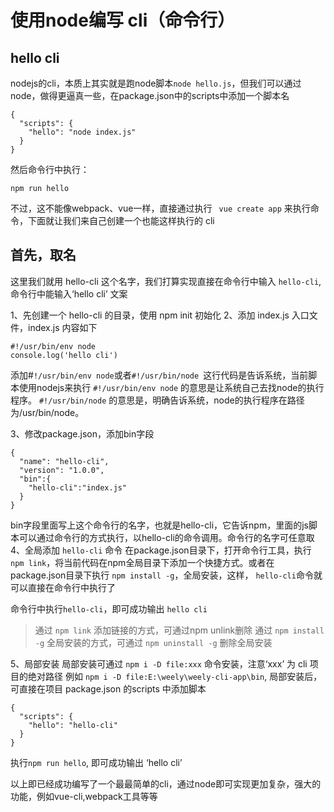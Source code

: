 # 使用node编写 cli（命令行）

## hello cli
nodejs的cli，本质上其实就是跑node脚本`node hello.js`，但我们可以通过node，做得更逼真一些，在package.json中的scripts中添加一个脚本名
```
{
  "scripts": {
    "hello": "node index.js"
  }
}
```
然后命令行中执行：
```
npm run hello
```
不过，这不能像webpack、vue一样，直接通过执行 ` vue create app` 来执行命令，下面就让我们来自己创建一个也能这样执行的 cli 

## 首先，取名
这里我们就用 hello-cli 这个名字，我们打算实现直接在命令行中输入 `hello-cli`,命令行中能输入‘hello cli’ 文案

1、先创建一个 hello-cli 的目录，使用 npm init 初始化
2、添加 index.js 入口文件，index.js 内容如下
```
#!/usr/bin/env node
console.log('hello cli')
```
添加#`!/usr/bin/env node`或者`#!/usr/bin/node `这行代码是告诉系统，当前脚本使用nodejs来执行
`#!/usr/bin/env node` 的意思是让系统自己去找node的执行程序。
`#!/usr/bin/node` 的意思是，明确告诉系统，node的执行程序在路径为/usr/bin/node。

3、修改package.json，添加bin字段
```
{
  "name": "hello-cli",
  "version": "1.0.0",
  "bin":{
    "hello-cli":"index.js"  
  }
}
```
bin字段里面写上这个命令行的名字，也就是hello-cli，它告诉npm，里面的js脚本可以通过命令行的方式执行，以hello-cli的命令调用。命令行的名字可任意取
4、全局添加 `hello-cli` 命令
在package.json目录下，打开命令行工具，执行 `npm link`，将当前代码在npm全局目录下添加一个快捷方式。或者在package.json目录下执行 `npm install -g`，全局安装，这样，
`hello-cli`命令就可以直接在命令行中执行了

命令行中执行`hello-cli`，即可成功输出 `hello cli`
> 通过 `npm link` 添加链接的方式，可通过npm unlink删除
通过 `npm install -g` 全局安装的方式，可通过 `npm uninstall -g` 删除全局安装

5、局部安装
局部安装可通过 `npm i -D file:xxx` 命令安装，注意‘xxx’ 为 cli 项目的绝对路径
例如 `npm i -D file:E:\weely\weely-cli-app\bin`,
局部安装后，可直接在项目 package.json 的scripts 中添加脚本
```
{
  "scripts": {
    "hello": "hello-cli"
  }
}
```
执行`npm run hello`, 即可成功输出 ‘hello cli’

以上即已经成功编写了一个最最简单的cli，通过node即可实现更加复杂，强大的功能，例如vue-cli,webpack工具等等
